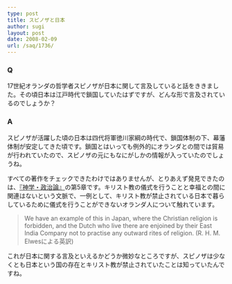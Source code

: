 ```yaml
---
type: post
title: スピノザと日本
author: sugi
layout: post
date: 2008-02-09
url: /saq/1736/
---
```

### Q

17世紀オランダの哲学者スピノザが日本に関して言及していると話をききました。その頃日本は江戸時代で鎖国していたはずですが、どんな形で言及されているのでしょうか？

### A

スピノザが活躍した頃の日本は四代将軍徳川家綱の時代で、鎖国体制の下、幕藩体制が安定してきた頃です。鎖国とはいっても例外的にオランダとの間では貿易が行われていたので、スピノザの元にもなにがしかの情報が入っていたのでしょうね。

すべての著作をチェックできたわけではありませんが、とりあえず発見できたのは、<a href="http://www.yesselman.com/ttpelws1.htm" onclick="_gaq.push(['_trackEvent', 'outbound-article', 'http://www.yesselman.com/ttpelws1.htm', '『神学・政治論』']);" >『神学・政治論』</a>の第5章です。キリスト教の儀式を行うことと幸福との間に関連はないという文脈で、一例として、キリスト教が禁止されている日本で暮らしているために儀式を行うことができないオランダ人について触れています。

> We have an example of this in Japan, where the Christian religion is forbidden, and the Dutch who live there are enjoined by their East India Company not to practise any outward rites of religion. (R. H. M. Elwesによる英訳)

これが日本に関する言及といえるかどうか微妙なところですが、スピノザは少なくとも日本という国の存在とキリスト教が禁止されていたことは知っていたんですね。

